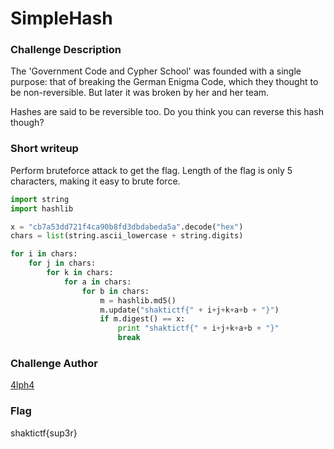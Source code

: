 # SimpleHash

### Challenge Description

The 'Government Code and Cypher School' was founded  with a single purpose: that of breaking the German Enigma Code, which they thought to be non-reversible. But later it was broken by her and her team.

Hashes are said to be reversible too. Do you think you can reverse this hash though?

### Short writeup

Perform bruteforce attack to get the flag. Length of the flag is only 5 characters, making it easy to brute force.

```python
import string
import hashlib

x = "cb7a53dd721f4ca90b8fd3dbdabeda5a".decode("hex")
chars = list(string.ascii_lowercase + string.digits)

for i in chars:
	for j in chars:
		for k in chars:
			for a in chars:
				for b in chars:
					m = hashlib.md5()
					m.update("shaktictf{" + i+j+k+a+b + "}")
					if m.digest() == x:
						print "shaktictf{" + i+j+k+a+b + "}"
						break

```
### Challenge Author

[4lph4](https://twitter.com/__4lph4__)

### Flag

shaktictf{sup3r}
